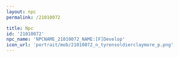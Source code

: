 ```yaml
---
layout: npc
permalink: /21010072

title: Npc
id: '21010072'
npc_name: 'NPCNAME_21010072_NAME:[F]Develop'
icon_url: 'portrait/mob/21010072_n_tyrensoldierclaymore_p.png'
---
```

